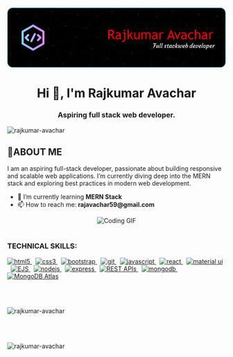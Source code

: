 <p align="center">
  <img src="mybanner.png" alt="Banner" />
</p>

<h1 align="center">Hi 👋, I'm Rajkumar Avachar</h1>
<h3 align="center">Aspiring full stack web developer.</h3>

<p align="left"> <img src="https://komarev.com/ghpvc/?username=rajkumar-avachar&label=Profile%20views&color=0e75b6&style=flat" alt="rajkumar-avachar" /> </p>
<h2>🚀ABOUT ME</h2>
<div align="left">
  <p>
    I am an aspiring full-stack developer, passionate about building responsive and scalable web applications. I’m currently diving deep into the MERN stack and exploring best practices in modern web development.
  </p>
  <ul>
    <li>🌱 I’m currently learning <strong>MERN Stack</strong></li>
    <li>📫 How to reach me: <strong>rajavachar59@gmail.com</strong></li>
  </ul>
</div>

<div align="center">
  <img src="https://camo.githubusercontent.com/2366b34bb903c09617990fb5fff4622f3e941349e846ddb7e73df872a9d21233/68747470733a2f2f63646e2e6472696262626c652e636f6d2f75736572732f3733303730332f73637265656e73686f74732f363538313234332f6176656e746f2e676966" alt="Coding GIF" width="300" />
</div>



<br>

<h3 align="left">TECHNICAL SKILLS:</h3>

<p align="left">
  <a href="https://www.w3.org/html/" target="_blank" rel="noreferrer">
    <img src="https://img.shields.io/badge/HTML5-E34F26?style=for-the-badge&logo=html5&logoColor=white" alt="html5" />
  </a>
  &nbsp;
  <a href="https://www.w3schools.com/css/" target="_blank" rel="noreferrer">
    <img src="https://img.shields.io/badge/CSS3-1572B6?style=for-the-badge&logo=css3&logoColor=white" alt="css3" />
  </a>
  &nbsp;
  <a href="https://getbootstrap.com/" target="_blank" rel="noreferrer">
    <img src="https://img.shields.io/badge/Bootstrap-7952B3?style=for-the-badge&logo=bootstrap&logoColor=white" alt="bootstrap" />
  </a>
  &nbsp;
  <a href="https://git-scm.com/" target="_blank" rel="noreferrer">
    <img src="https://img.shields.io/badge/Git-F05032?style=for-the-badge&logo=git&logoColor=white" alt="git" />
  </a>
  &nbsp;
  <a href="https://developer.mozilla.org/en-US/docs/Web/JavaScript" target="_blank" rel="noreferrer">
    <img src="https://img.shields.io/badge/JavaScript-F7DF1E?style=for-the-badge&logo=javascript&logoColor=black" alt="javascript" />
  </a>
  &nbsp;
  <a href="https://reactjs.org/" target="_blank" rel="noreferrer">
    <img src="https://img.shields.io/badge/React.js-61DAFB?style=for-the-badge&logo=react&logoColor=black" alt="react" />
  </a>
  &nbsp;
  <a href="https://mui.com/" target="_blank" rel="noreferrer">
    <img src="https://img.shields.io/badge/Material--UI-007FFF?style=for-the-badge&logo=mui&logoColor=white" alt="material ui" />
  </a>
  &nbsp;
  <a href="https://ejs.co/" target="_blank" rel="noreferrer">
  <img src="https://img.shields.io/badge/EJS-026E00?style=for-the-badge&logo=ejs&logoColor=white" alt="EJS" />
</a>
  &nbsp;
  <a href="https://nodejs.org" target="_blank" rel="noreferrer">
    <img src="https://img.shields.io/badge/Node.js-339933?style=for-the-badge&logo=node.js&logoColor=white" alt="nodejs" />
  </a>
  &nbsp;
  <a href="https://expressjs.com" target="_blank" rel="noreferrer">
    <img src="https://img.shields.io/badge/Express.js-000000?style=for-the-badge&logo=express&logoColor=white" alt="express" />
  </a>
  &nbsp;
  <a href="https://restfulapi.net/" target="_blank" rel="noreferrer">
  <img src="https://img.shields.io/badge/REST%20APIs-02569B?style=for-the-badge&logo=api&logoColor=white" alt="REST APIs" />
</a>
&nbsp;
  <a href="https://www.mongodb.com/" target="_blank" rel="noreferrer">
    <img src="https://img.shields.io/badge/MongoDB-47A248?style=for-the-badge&logo=mongodb&logoColor=white" alt="mongodb" />
  </a>
  &nbsp;
  <a href="https://www.mongodb.com/cloud/atlas" target="_blank" rel="noreferrer">
  <img src="https://img.shields.io/badge/MongoDB%20Atlas-47A248?style=for-the-badge&logo=mongodb&logoColor=white" alt="MongoDB Atlas" />
</a>
  
  
</p>



</div><br><br>

<p>
  <img align="center" src="https://github-readme-stats.vercel.app/api/top-langs?username=rajkumar-avachar&show_icons=true&locale=en&layout=compact&theme=radical&langs_count=6" alt="rajkumar-avachar" />
</p>
<br><br>

<p>
  <img align="center" src="https://github-readme-streak-stats.herokuapp.com/?user=rajkumar-avachar&theme=radical&fire=FF4500&ring=FF4500&hide_border=true" alt="rajkumar-avachar" />
</p>


